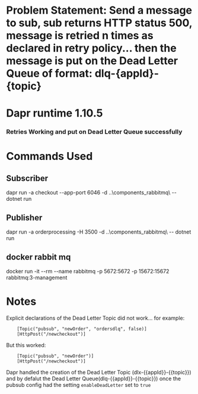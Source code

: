 # Problem Statement: Send a message to sub, sub returns HTTP status 500, message is retried n times as declared in retry policy... then the message is put on the Dead Letter Queue of format: dlq-{appId}-{topic}

# Dapr runtime 1.10.5
### Retries Working and put on Dead Letter Queue successfully

# Commands Used
## Subscriber
dapr run -a checkout --app-port 6046 -d ..\components_rabbitmq\ -- dotnet run
## Publisher
dapr run -a orderprocessing -H 3500 -d ..\components_rabbitmq\  -- dotnet run

## docker rabbit mq
docker run -it --rm --name rabbitmq -p 5672:5672 -p 15672:15672 rabbitmq:3-management

# Notes
Explicit declarations of the Dead Letter Topic did not work... for example:
```
    [Topic("pubsub", "newOrder", "ordersdlq", false)]
    [HttpPost("/newcheckout")]
```
But this worked:
```
    [Topic("pubsub", "newOrder")]
    [HttpPost("/newcheckout")]
```
Dapr handled the creation of the Dead Letter Topic (dlx-{{appId}}-{{topic}}) and by defalut the Dead Letter Queue(dlq-{{appId}}-{{topic}}) once the pubsub config had the setting `enableDeadLetter` set to `true`